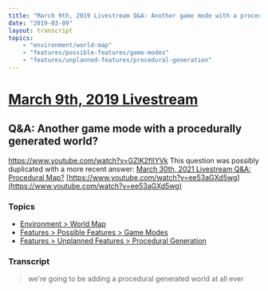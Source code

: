 ```yaml
---
title: "March 9th, 2019 Livestream Q&A: Another game mode with a procedurally generated world?"
date: "2019-03-09"
layout: transcript
topics:
    - "environment/world-map"
    - "features/possible-features/game-modes"
    - "features/unplanned-features/procedural-generation"
---
```

# [March 9th, 2019 Livestream](../2019-03-09.md)
## Q&A: Another game mode with a procedurally generated world?
https://www.youtube.com/watch?v=GZlK2fIlYVk
This question was possibly duplicated with a more recent answer: [March 30th, 2021 Livestream Q&A: Procedural Map?](./yt-ee53aGXd5wg.md) [https://www.youtube.com/watch?v=ee53aGXd5wg](https://www.youtube.com/watch?v=ee53aGXd5wg)


### Topics
* [Environment > World Map](../topics/environment/world-map.md)
* [Features > Possible Features > Game Modes](../topics/features/possible-features/game-modes.md)
* [Features > Unplanned Features > Procedural Generation](../topics/features/unplanned-features/procedural-generation.md)

### Transcript

> we're going to be adding a procedural generated world at all ever
